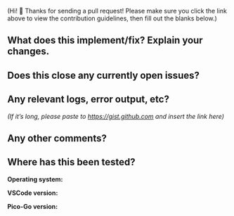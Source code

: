 (Hi! 👋 Thanks for sending a pull request! Please make sure you click the link above to view the contribution guidelines, then fill out the blanks below.)

## What does this implement/fix? Explain your changes.


## Does this close any currently open issues?


## Any relevant logs, error output, etc?
*(If it’s long, please paste to https://gist.github.com and insert the link here)*


## Any other comments?


## Where has this been tested?

**Operating system:**

**VSCode version:**

**Pico-Go version:**
